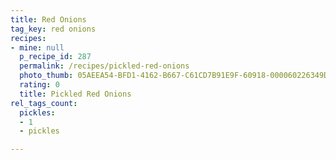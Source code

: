 ```yaml
---
title: Red Onions
tag_key: red onions
recipes:
- mine: null
  p_recipe_id: 287
  permalink: /recipes/pickled-red-onions
  photo_thumb: 05AEEA54-BFD1-4162-B667-C61CD7B91E9F-60918-000060226349DAE5.jpg
  rating: 0
  title: Pickled Red Onions
rel_tags_count:
  pickles:
  - 1
  - pickles

---
```

